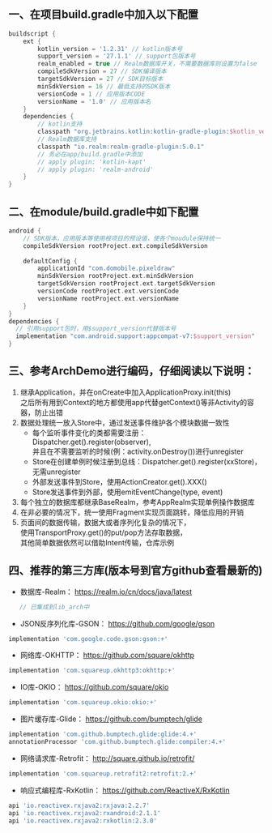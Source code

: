 一、在项目build.gradle中加入以下配置 <br/>
------------------------------------------- 
```groovy
buildscript {
    ext {
        kotlin_version = '1.2.31' // kotlin版本号
        support_version = '27.1.1' // support包版本号
        realm_enabled = true // Realm数据库开关，不需要数据库则设置为false
        compileSdkVersion = 27 // SDK编译版本
        targetSdkVersion = 27 // SDK目标版本
        minSdkVersion = 16 // 最低支持的SDK版本
        versionCode = 1 // 应用版本CODE
        versionName = '1.0' // 应用版本名
    }
    dependencies {
        // kotlin支持
        classpath "org.jetbrains.kotlin:kotlin-gradle-plugin:$kotlin_version"
        // Realm数据库支持
        classpath "io.realm:realm-gradle-plugin:5.0.1"
        // 务必在app/build.gradle中添加
        // apply plugin: 'kotlin-kapt'
        // apply plugin: 'realm-android'
    }
}
```

二、在module/build.gradle中如下配置
-------------------------------------------
```groovy
android {
    // SDK版本，应用版本等使用根项目的预设值，使各个moudule保持统一
    compileSdkVersion rootProject.ext.compileSdkVersion
    
    defaultConfig {
        applicationId "com.domobile.pixeldraw"
        minSdkVersion rootProject.ext.minSdkVersion
        targetSdkVersion rootProject.ext.targetSdkVersion
        versionCode rootProject.ext.versionCode
        versionName rootProject.ext.versionName
    }
}
dependencies {    
  // 引用support包时，用$support_version代替版本号
  implementation "com.android.support:appcompat-v7:$support_version"
}
```

三、参考ArchDemo进行编码，仔细阅读以下说明：
-------------------------------------------
1. 继承Application，并在onCreate中加入ApplicationProxy.init(this)<br>
   之后所有用到Context的地方都使用app代替getContext()等非Activity的容器，防止出错<br/>
2. 数据处理统一放入Store中，通过发送事件维护各个模块数据一致性
   * 每个监听事件变化的类都需要注册：Dispatcher.get().register(observer),<br>
     并且在不需要监听的时候(例：activity.onDestroy())进行unregister
   * Store在创建单例时候注册到总线：Dispatcher.get().register(xxStore)，无需unregister
   * 外部发送事件到Store，使用ActionCreator.get().XXX()
   * Store发送事件到外部，使用emitEventChange(type, event)
3. 每个独立的数据库都继承BaseRealm，参考AppRealm实现单例操作数据库
4. 在非必要的情况下，统一使用Fragment实现页面跳转，降低应用的开销
5. 页面间的数据传输，数据大或者序列化复杂的情况下，<br>
   使用TransportProxy.get()的put/pop方法存取数据，<br>
   其他简单数据依然可以借助Intent传输，仓库示例

四、推荐的第三方库(版本号到官方github查看最新的)
-------------------------------------------
* 数据库-Realm：
<https://realm.io/cn/docs/java/latest>
```groovy
   // 已集成到lib_arch中
```

* JSON反序列化库-GSON：
<https://github.com/google/gson>
```groovy
implementation 'com.google.code.gson:gson:+'
```

* 网络库-OKHTTP：
<https://github.com/square/okhttp>
```groovy
implementation 'com.squareup.okhttp3:okhttp:+'
```

* IO库-OKIO：
<https://github.com/square/okio>
```groovy
implementation 'com.squareup.okio:okio:+'
```

* 图片缓存库-Glide：
<https://github.com/bumptech/glide>
```groovy
implementation 'com.github.bumptech.glide:glide:4.+'
annotationProcessor 'com.github.bumptech.glide:compiler:4.+'
```

* 网络请求库-Retrofit：
<http://square.github.io/retrofit/>
```groovy
implementation 'com.squareup.retrofit2:retrofit:2.+'
```

* 响应式编程库-RxKotlin：
<https://github.com/ReactiveX/RxKotlin>
```groovy
api 'io.reactivex.rxjava2:rxjava:2.2.7'
api 'io.reactivex.rxjava2:rxandroid:2.1.1'
api 'io.reactivex.rxjava2:rxkotlin:2.3.0'
```
